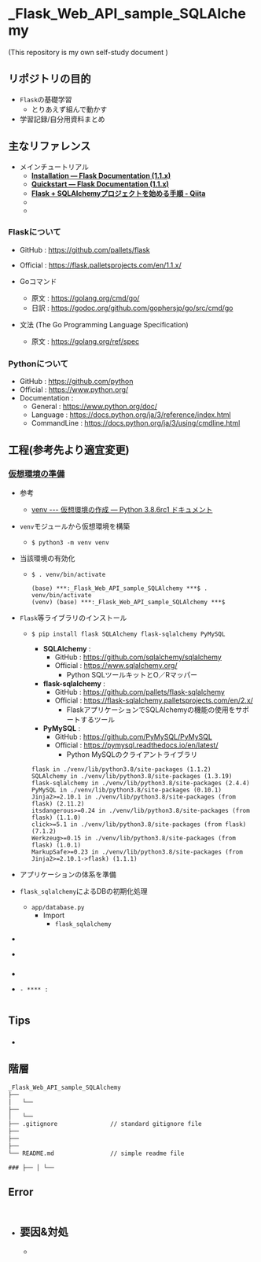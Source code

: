 # _Flask_Web_API_sample_SQLAlchemy

(This repository is my own self-study document
)

## リポジトリの目的

- ``Flask``の基礎学習
  - とりあえず組んで動かす
- 学習記録/自分用資料まとめ

## 主なリファレンス

- メインチュートリアル
  - **[Installation — Flask Documentation (1.1.x)](https://flask.palletsprojects.com/en/1.1.x/installation/)**
  - **[Quickstart — Flask Documentation (1.1.x)](https://flask.palletsprojects.com/en/1.1.x/quickstart/)**
  - **[Flask + SQLAlchemyプロジェクトを始める手順 - Qiita](https://qiita.com/shirakiya/items/0114d51e9c189658002e#comments)**
  - **[]()**
  - **[]()**

### **Flask**について

- GitHub : https://github.com/pallets/flask
- Official : https://flask.palletsprojects.com/en/1.1.x/

- Goコマンド
  - 原文 : https://golang.org/cmd/go/
  - 日訳 : https://godoc.org/github.com/gophersjp/go/src/cmd/go

- 文法 (The Go Programming Language Specification)
  - 原文 : https://golang.org/ref/spec

### **Python**について

- GitHub : https://github.com/python
- Official : https://www.python.org/
- Documentation :
  - General : https://www.python.org/doc/
  - Language : https://docs.python.org/ja/3/reference/index.html
  - CommandLine : https://docs.python.org/ja/3/using/cmdline.html

## 工程(参考先より適宜変更)

### [仮想環境の準備](https://flask.palletsprojects.com/en/1.1.x/installation/#virtual-environments)

- 参考
  - [venv --- 仮想環境の作成 — Python 3.8.6rc1 ドキュメント](https://docs.python.org/ja/3/library/venv.html#module-venv)

- ``venv``モジュールから仮想環境を構築
  - ``$ python3 -m venv venv``

- 当該環境の有効化
  - ``$ . venv/bin/activate``

    ~~~
    (base) ***:_Flask_Web_API_sample_SQLAlchemy ***$ . venv/bin/activate
    (venv) (base) ***:_Flask_Web_API_sample_SQLAlchemy ***$ 
    ~~~

- ``Flask``等ライブラリのインストール
  - ``$ pip install flask SQLAlchemy flask-sqlalchemy PyMySQL``
    - **SQLAlchemy** :
      - GitHub : https://github.com/sqlalchemy/sqlalchemy
      - Official : https://www.sqlalchemy.org/
        - Python SQLツールキットとO／Rマッパー
    - **flask-sqlalchemy** :
      - GitHub : https://github.com/pallets/flask-sqlalchemy
      - Official : https://flask-sqlalchemy.palletsprojects.com/en/2.x/
        - FlaskアプリケーションでSQLAlchemyの機能の使用をサポートするツール
    - **PyMySQL** :
      - GitHub : https://github.com/PyMySQL/PyMySQL
      - Official : https://pymysql.readthedocs.io/en/latest/
        - Python MySQLのクライアントライブラリ

    ~~~
    flask in ./venv/lib/python3.8/site-packages (1.1.2)
    SQLAlchemy in ./venv/lib/python3.8/site-packages (1.3.19)
    flask-sqlalchemy in ./venv/lib/python3.8/site-packages (2.4.4)
    PyMySQL in ./venv/lib/python3.8/site-packages (0.10.1)
    Jinja2>=2.10.1 in ./venv/lib/python3.8/site-packages (from flask) (2.11.2)
    itsdangerous>=0.24 in ./venv/lib/python3.8/site-packages (from flask) (1.1.0)
    click>=5.1 in ./venv/lib/python3.8/site-packages (from flask) (7.1.2)
    Werkzeug>=0.15 in ./venv/lib/python3.8/site-packages (from flask) (1.0.1)
    MarkupSafe>=0.23 in ./venv/lib/python3.8/site-packages (from Jinja2>=2.10.1->flask) (1.1.1)
    ~~~

- アプリケーションの体系を準備
- ``flask_sqlalchemy``によるDBの初期化処理
  - ``app/database.py``
    - Import
      - ``flask_sqlalchemy``

- []()
- 

### 

- ````
- ````
  - **** : 


## Tips

### 

### 

- []()


## 階層

~~~txt
_Flask_Web_API_sample_SQLAlchemy
├── 
│   └── 
├── 
│   └── 
├── .gitignore               // standard gitignore file
├── 
├── 
├── 
└── README.md                // simple readme file

### ├── │ └──
~~~

## Error

### 

~~~error

~~~

- 要因&対処
  - 
    - 

